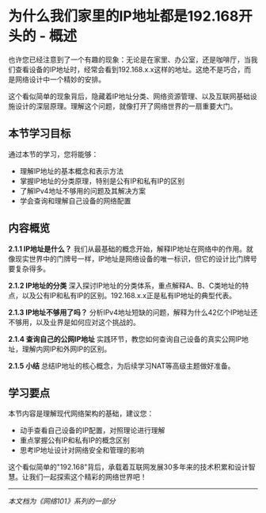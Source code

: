# 为什么我们家里的IP地址都是192.168开头的 - 概述

也许您已经注意到了一个有趣的现象：无论是在家里、办公室，还是咖啡厅，当我们查看设备的IP地址时，经常会看到192.168.x.x这样的地址。这绝不是巧合，而是网络设计中一个精妙的安排。

这个看似简单的现象背后，隐藏着IP地址分类、网络资源管理、以及互联网基础设施设计的深层原理。理解这个问题，就像打开了网络世界的一扇重要大门。

## 本节学习目标

通过本节的学习，您将能够：
- 理解IP地址的基本概念和表示方法
- 掌握IP地址的分类原理，特别是公有IP和私有IP的区别
- 了解IPv4地址不够用的问题及其解决方案
- 学会查询和理解自己设备的网络配置

## 内容概览

**2.1.1 IP地址是什么？**
我们从最基础的概念开始，解释IP地址在网络中的作用。就像现实世界中的门牌号一样，IP地址是网络设备的唯一标识，但它的设计比门牌号要复杂得多。

**2.1.2 IP地址的分类**
深入探讨IP地址的分类体系，重点解释A、B、C类地址的特点，以及公有IP和私有IP的区别。192.168.x.x正是私有IP地址的典型代表。

**2.1.3 IP地址不够用了吗？**
分析IPv4地址短缺的问题，解释为什么42亿个IP地址还不够用，以及业界是如何应对这个挑战的。

**2.1.4 查询自己的公网IP地址**
实践环节，教您如何查询自己设备的真实公网IP地址，理解内网IP和外网IP的区别。

**2.1.5 小结**
总结IP地址的核心概念，为后续学习NAT等高级主题做好准备。

## 学习要点

本节内容是理解现代网络架构的基础，建议您：
- 动手查看自己设备的IP配置，对照理论进行理解
- 重点掌握公有IP和私有IP的概念区别
- 思考IP地址设计对网络安全和管理的影响

这个看似简单的"192.168"背后，承载着互联网发展30多年来的技术积累和设计智慧。让我们一起探索这个精彩的网络世界吧！

---

*本文档为《网络101》系列的一部分*
